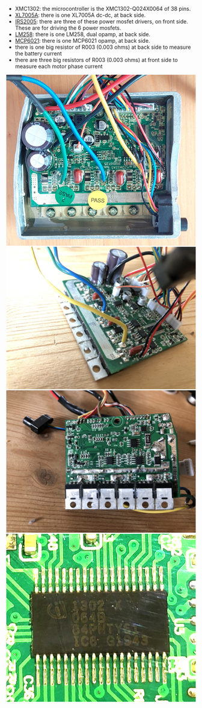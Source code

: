 * XMC1302: the microcontroller is the XMC1302-Q024X0064 of 38 pins.
* [XL7005A](XL7005A.pdf): there is one XL7005A dc-dc, at back side.
* [IRS2005](IRS2005.pdf): there are three of these power mosfet drivers, on front side. These are for driving the 6 power mosfets.
* [LM258](LM258.pdf): there is one LM258, dual opamp, at back side.
* [MCP6021](MCP6021.pdf): there is one MCP6021 opamp, at back side.
* there is one big resistor of R003 (0.003 ohms) at back side to measure the battery current
* there are three big resistors of R003 (0.003 ohms) at front side to measure each motor phase current

![front side](controller_01.jpeg)
![back side](controller_02.jpeg) 
![in case with potting](controller_03.jpeg)
![processor in detail](controller_04.jpeg)  
